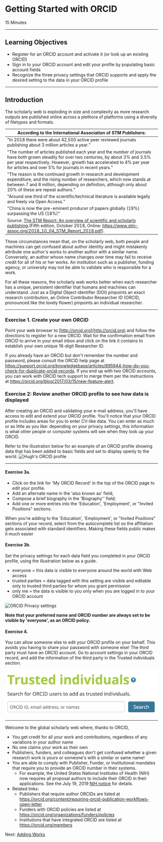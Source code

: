#  Getting Started with ORCID
15 Minutes

---

## Learning Objectives

* Register for an ORCID account and activate it (or look up an existing ORCID)
* Sign in to your ORCID account and edit your profile by populating basic account fields
* Recognize the three privacy settings that ORCID supports and apply the desired setting to the data in your ORCID profile

-----

## Introduction

The scholarly web is exploding in size and complexity as more research outputs are published online across a plethora of platforms using a diversity of filetypes and formats. 

|According to the International Association of STM Publishers: |
| -------------------------------------------------------------|
| "In 2018 there were about 42,500 active peer reviewed journals publishing about 3 million articles a year."|
| "The number of articles published each year and the number of journals have both grown steadily for over two centuries, by about 3% and 3.5% per year respectively. However, growth has accelerated to 4% per year for articles and over 5% for journals in recent years."|  
| "The reason is the continued growth in research and development expenditure, and the rising number of researchers, which now stands at between 7 and 8 million, depending on definition, although only about 20% of these are repeat authors."| 
| "Around one third of the scientific/technical literature is available legally and freely via Open Access."|
| "China is now the pre-eminent producer of papers globally (19%) surpassing the US (18%)" 
| Source: [The STM Report: An overview of scientific and scholarly publishing](https://www.stm-assoc.org/2018_10_04_STM_Report_2018.pdf).(Fifth edition, October 2018, Online: https://www.stm-assoc.org/2018_10_04_STM_Report_2018.pdf).

These circumstances mean that, on the scholarly web, both people and machines can get confused about author identity and might mistakenly attribute one author's works to another author with a similar name. Conversely, an author whose name changes over time may fail to receive credit for all of his or her works. An institution such as a publisher, funding agency, or university 
may not be able to validate who is responsible for a work.

For all these reasons, the scholarly web works better when each researcher has a unique, persistent identifier that humans and machines can understand. Just as a Digital Object identifier (DOI) pinpoints an exact research contribution, an Online Contributor Researcher ID (ORCID, pronounced like the lovely flower) pinpoints an individual researcher.

---

### Exercise 1. Create your own ORCID

Point your web browser to [http://orcid.org](http://orcid.org) and follow the directions to register for a new ORCID. Wait for the confirmation email from ORCID to arrive in your email inbox and click on the link it contains to establish your own unique 16-digit Researcher ID.

If you already have an ORCID but don't remember the number and password, please consult the ORCID help page at <https://support.orcid.org/knowledgebase/articles/895944-how-do-you-check-for-duplicate-orcid-records>. If you end up with two ORCID accounts, you can work with ORCID tech support to merge them per the instructions at <https://orcid.org/blog/2017/03/15/new-feature-alert>.

### Exercise 2: Review another ORCID profile to see how data is displayed

 
After creating an ORCID and validating your e-mail address, you'll have
access to edit and extend your ORCID profile. You'll notice that your ORCID profile includes areas for you to enter CV-like data. You can enter as much or as little as you like: depending on your privacy settings, this information is what other people or
computer systems will see when they look up your ORCID.

Refer to the illustration below for an example of an ORCID profile showing data that has been added to basic fields and set to display openly to the world.
![Hugh's ORCID profile](img/orcid1.jpg)

----

#### Exercise 3a.

* Click on the link for 'My ORCID Record' in the top of the ORCID page to edit your profile. 
* Add an alternate name in the 'also known as' field; 
* Compose a brief biography in the 'Biography'' field; 
* Add one or more entries into the 'Education', 'Employment', or "Invited Positions" sections. 

When you're adding to the 'Education', 'Employment', or "Invited Positions" sections of your record,
select from the autocomplete list so the affiliation gets associated with
standard identifiers. Making these fields public makes it much easier

#### Exercise 3b.

Set the privacy settings for each data field you completed in your ORCID profile, using the illustration below as a guide.

* everyone = this data is visible to everyone around the world with Web access
* trusted parties = data tagged with this setting are visible and editable only to trusted third parties for whom you grant permission 
* only me = the data is visible to you only when you are logged in to your ORCID account

![ORCID Privacy settings](img/orcid2.jpg)

**Note that your preferred name and ORCID number are always set to be visible by 'everyone', as an ORCID policy.**

#### Exercise 4. 

You can allow someone else to edit your ORCID profile on your behalf. This
avoids you having to share your password with someone else! The third party must have an ORCID account. 
Go to account settings in your ORCID record, and add the information of the third party in the Trusted individuals section.

![ORCID third party](img/orcid_trusted.png)

-----

Welcome to the global scholarly web where, thanks to ORCID,

- You get credit for all your work and contributions, regardless of any variations in your author name 
- No one claims your work as their own
- Publishers, funders, and colleagues don't get confused whether a given research work is yours or someone's with a similar or same name!
- You are able to comply with Publisher, Funder, or Institutional mandates that require you to provide an ORCID number in their systems. 
    - For example, the United States National Institutes of Health (NIH) now requires all proposal authors to include their ORCID in their applications. See the July 19, 2019 [NIH notice](https://grants.nih.gov/grants/guide/notice-files/NOT-OD-19-109.html) for details. 
- Related links:
    + Publishers that require author ORCIDs are listed at <https://orcid.org/content/requiring-orcid-publication-workflows-open-letter>
    + Funders with ORCID policies are listed at <https://orcid.org/organizations/funders/policies>
    + Institutions that have integrated ORCID are listed at <https://orcid.org/members> 

Next: [Adding Works](01-adding-works.html)

